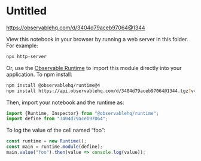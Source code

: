 # Untitled

https://observablehq.com/d/3404d79aceb97064@1344

View this notebook in your browser by running a web server in this folder. For
example:

~~~sh
npx http-server
~~~

Or, use the [Observable Runtime](https://github.com/observablehq/runtime) to
import this module directly into your application. To npm install:

~~~sh
npm install @observablehq/runtime@4
npm install https://api.observablehq.com/d/3404d79aceb97064@1344.tgz?v=3
~~~

Then, import your notebook and the runtime as:

~~~js
import {Runtime, Inspector} from "@observablehq/runtime";
import define from "3404d79aceb97064";
~~~

To log the value of the cell named “foo”:

~~~js
const runtime = new Runtime();
const main = runtime.module(define);
main.value("foo").then(value => console.log(value));
~~~
